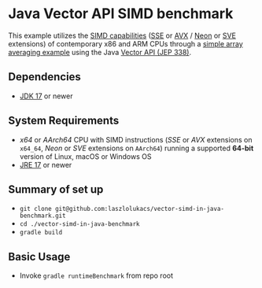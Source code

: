 # Java Vector API SIMD benchmark
This example utilizes the [SIMD capabilities](https://blogs.oracle.com/javamagazine/post/java-vector-api-simd) ([SSE](https://www.intel.com/content/www/us/en/support/articles/000005779/processors.html) or [AVX](https://www.intel.com/content/www/us/en/support/articles/000005779/processors.html) / [Neon](https://developer.arm.com/architectures/instruction-sets/simd-isas/neon) or [SVE](https://developer.arm.com/tools-and-software/server-and-hpc/compile/arm-instruction-emulator/resources/tutorials/sve) extensions) of contemporary x86 and ARM CPUs through a [simple array averaging example](app/src/main/java/hu/laszlolukacs/vectorsimdbench/ArrayAverageCalculator.java) using the Java [Vector API (JEP 338)](https://openjdk.java.net/jeps/338).

## Dependencies ##
* [JDK 17](https://www.oracle.com/java/technologies/javase/jdk17-archive-downloads.html) or newer

## System Requirements ##
* *x64* or *AArch64* CPU with SIMD instructions (*SSE* or *AVX* extensions on `x64_64`, *Neon* or *SVE* extensions on `AArch64`) running a supported **64-bit** version of Linux, macOS or Windows OS
* [JRE 17](https://www.oracle.com/java/technologies/javase/jdk17-archive-downloads.html) or newer

## Summary of set up
* `git clone git@github.com:laszlolukacs/vector-simd-in-java-benchmark.git`
* `cd ./vector-simd-in-java-benchmark`
* `gradle build`

## Basic Usage
* Invoke `gradle runtimeBenchmark` from repo root
